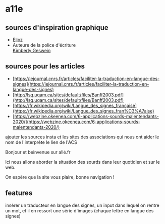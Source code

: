 
# a11e

## sources d'inspiration graphique

- [Elioz](https://www.elioz.fr/)
- Auteure de la police d'écriture  
[Kimberly Geswein](http://kimberlygeswein.com)


## sources pour les articles

- [https://lejournal.cnrs.fr/articles/faciliter-la-traduction-en-langue-des-signes](https://lejournal.cnrs.fr/articles/faciliter-la-traduction-en-langue-des-signes)
- [http://lsq.uqam.ca/sites/default/files/Banff2003.pdf](http://lsq.uqam.ca/sites/default/files/Banff2003.pdf)
- [https://fr.wikipedia.org/wiki/Langue_des_signes_française](https://fr.wikipedia.org/wiki/Langue_des_signes_fran%C3%A7aise)
- [https://webzine.okeenea.com/6-applications-sourds-malentendants-2020/](https://webzine.okeenea.com/6-applications-sourds-malentendants-2020/)

ajouter les sources insta et les sites des associations qui nous ont aider
le nom de l'interprète
le lien de l'ACS


Bonjour et beinvenue sur allé.fr

Ici nous allons aborder la situation des sourds dans leur quotidien et sur le web.

On espère que la site vous plaire, bonne navigation !

## features

insérer un traducteur en langue des signes, un input dans lequel on rentre un mot, et il en ressort une série d'images (chaque lettre en langue des signes)